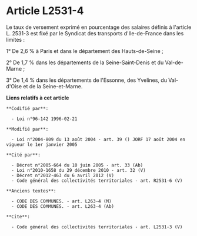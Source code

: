 # Article L2531-4

Le taux de versement exprimé en pourcentage des salaires définis à l'article L. 2531-3 est fixé par le Syndicat des
transports d'Ile-de-France dans les limites : 

1° De 2,6 % à Paris et dans le département des Hauts-de-Seine ; 

2° De 1,7 % dans les départements de la Seine-Saint-Denis et du Val-de-Marne ; 

3° De 1,4 % dans les départements de l'Essonne, des Yvelines, du Val-d'Oise et de la Seine-et-Marne.

**Liens relatifs à cet article**

	**Codifié par**:

	  - Loi n°96-142 1996-02-21

	**Modifié par**:

	  - Loi n°2004-809 du 13 août 2004 - art. 39 () JORF 17 août 2004 en vigueur le 1er janvier 2005

	**Cité par**:

	  - Décret n°2005-664 du 10 juin 2005 - art. 33 (Ab)
	  - Loi n°2010-1658 du 29 décembre 2010 - art. 32 (V)
	  - Décret n°2012-463 du 6 avril 2012 (V)
	  - Code général des collectivités territoriales - art. R2531-6 (V)

	**Anciens textes**:

	  - CODE DES COMMUNES. - art. L263-4 (M)
	  - CODE DES COMMUNES. - art. L263-4 (Ab)

	**Cite**:

	  - Code général des collectivités territoriales - art. L2531-3 (V)
